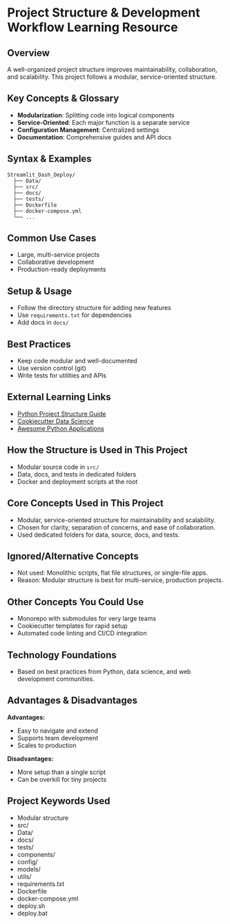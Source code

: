 # Project Structure & Development Workflow Learning Resource

## Overview
A well-organized project structure improves maintainability, collaboration, and scalability. This project follows a modular, service-oriented structure.

## Key Concepts & Glossary
- **Modularization**: Splitting code into logical components
- **Service-Oriented**: Each major function is a separate service
- **Configuration Management**: Centralized settings
- **Documentation**: Comprehensive guides and API docs

## Syntax & Examples
```
Streamlit_Dash_Deploy/
  ├── Data/
  ├── src/
  ├── docs/
  ├── tests/
  ├── Dockerfile
  ├── docker-compose.yml
  └── ...
```

## Common Use Cases
- Large, multi-service projects
- Collaborative development
- Production-ready deployments

## Setup & Usage
- Follow the directory structure for adding new features
- Use `requirements.txt` for dependencies
- Add docs in `docs/`

## Best Practices
- Keep code modular and well-documented
- Use version control (git)
- Write tests for utilities and APIs

## External Learning Links
- [Python Project Structure Guide](https://realpython.com/python-application-layouts/)
- [Cookiecutter Data Science](https://drivendata.github.io/cookiecutter-data-science/)
- [Awesome Python Applications](https://github.com/mahmoud/awesome-python-applications)

## How the Structure is Used in This Project
- Modular source code in `src/`
- Data, docs, and tests in dedicated folders
- Docker and deployment scripts at the root 

## Core Concepts Used in This Project
- Modular, service-oriented structure for maintainability and scalability.
- Chosen for clarity, separation of concerns, and ease of collaboration.
- Used dedicated folders for data, source, docs, and tests.

## Ignored/Alternative Concepts
- Not used: Monolithic scripts, flat file structures, or single-file apps.
- Reason: Modular structure is best for multi-service, production projects.

## Other Concepts You Could Use
- Monorepo with submodules for very large teams
- Cookiecutter templates for rapid setup
- Automated code linting and CI/CD integration

## Technology Foundations
- Based on best practices from Python, data science, and web development communities.

## Advantages & Disadvantages
**Advantages:**
- Easy to navigate and extend
- Supports team development
- Scales to production

**Disadvantages:**
- More setup than a single script
- Can be overkill for tiny projects 

## Project Keywords Used
- Modular structure
- src/
- Data/
- docs/
- tests/
- components/
- config/
- models/
- utils/
- requirements.txt
- Dockerfile
- docker-compose.yml
- deploy.sh
- deploy.bat 